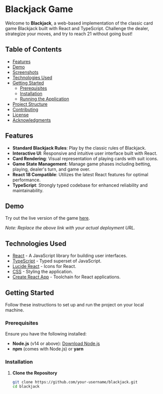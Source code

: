# Blackjack Game

Welcome to **Blackjack**, a web-based implementation of the classic card game Blackjack built with React and TypeScript. Challenge the dealer, strategize your moves, and try to reach 21 without going bust!

## Table of Contents

- [Features](#features)
- [Demo](#demo)
- [Screenshots](#screenshots)
- [Technologies Used](#technologies-used)
- [Getting Started](#getting-started)
  - [Prerequisites](#prerequisites)
  - [Installation](#installation)
  - [Running the Application](#running-the-application)
- [Project Structure](#project-structure)
- [Contributing](#contributing)
- [License](#license)
- [Acknowledgments](#acknowledgments)

## Features

- **Standard Blackjack Rules**: Play by the classic rules of Blackjack.
- **Interactive UI**: Responsive and intuitive user interface built with React.
- **Card Rendering**: Visual representation of playing cards with suit icons.
- **Game State Management**: Manage game phases including betting, playing, dealer's turn, and game over.
- **React 18 Compatible**: Utilizes the latest React features for optimal performance.
- **TypeScript**: Strongly typed codebase for enhanced reliability and maintainability.

## Demo

Try out the live version of the game [here](https://your-deployment-link.com).

*Note: Replace the above link with your actual deployment URL.*


## Technologies Used

- [React](https://reactjs.org/) - A JavaScript library for building user interfaces.
- [TypeScript](https://www.typescriptlang.org/) - Typed superset of JavaScript.
- [Lucide React](https://lucide.dev/) - Icons for React.
- [CSS](https://developer.mozilla.org/docs/Web/CSS) - Styling the application.
- [Create React App](https://create-react-app.dev/) - Toolchain for React applications.

## Getting Started

Follow these instructions to set up and run the project on your local machine.

### Prerequisites

Ensure you have the following installed:

- **Node.js** (v14 or above): [Download Node.js](https://nodejs.org/)
- **npm** (comes with Node.js) or **yarn**

### Installation

1. **Clone the Repository**

   ```bash
   git clone https://github.com/your-username/blackjack.git
   cd blackjack
